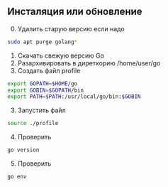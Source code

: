 ## Инсталяция или обновление

0. Удалить старую версию если надо
```sh
sudo apt purge golang*
```
1. Скачать свежую версию Go
2. Разархивировать в диреткорию
   /home/user/go  
2. Создать файл profile
```sh
export GOPATH=$HOME/go
export GOBIN=$GOPATH/bin
export PATH=$PATH:/usr/local/go/bin:$GOBIN
```
3. Запустить файл 
```sh
source ./profile
```
4. Проверить 
```sh
go version
```
5. Проверить 
```sh
go env
```

